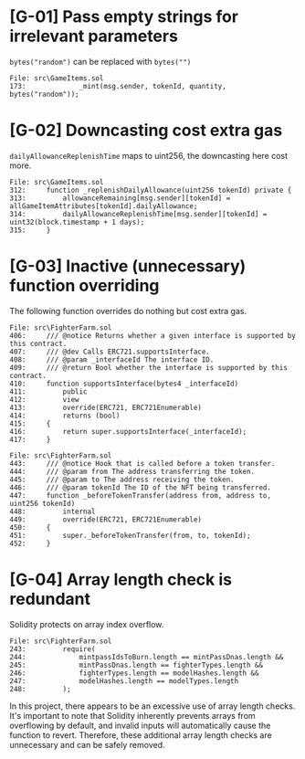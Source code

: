 
# [G-01] Pass empty strings for irrelevant parameters

`bytes("random")` can be replaced with `bytes("")`

```solidity
File: src\GameItems.sol
173:             _mint(msg.sender, tokenId, quantity, bytes("random"));

```

# [G-02] Downcasting cost extra gas

`dailyAllowanceReplenishTime` maps to uint256, the downcasting here cost more.

```solidity 
File: src\GameItems.sol
312:     function _replenishDailyAllowance(uint256 tokenId) private {
313:         allowanceRemaining[msg.sender][tokenId] = allGameItemAttributes[tokenId].dailyAllowance;
314:         dailyAllowanceReplenishTime[msg.sender][tokenId] = uint32(block.timestamp + 1 days);
315:     }    

```

# [G-03] Inactive (unnecessary) function overriding

The following function overrides do nothing but cost extra gas.

```solidity
File: src\FighterFarm.sol
406:     /// @notice Returns whether a given interface is supported by this contract.
407:     /// @dev Calls ERC721.supportsInterface.
408:     /// @param _interfaceId The interface ID.
409:     /// @return Bool whether the interface is supported by this contract.
410:     function supportsInterface(bytes4 _interfaceId)
411:         public
412:         view
413:         override(ERC721, ERC721Enumerable)
414:         returns (bool)
415:     {
416:         return super.supportsInterface(_interfaceId);
417:     }

```

```solidity
File: src\FighterFarm.sol
443:     /// @notice Hook that is called before a token transfer.
444:     /// @param from The address transferring the token.
445:     /// @param to The address receiving the token.
446:     /// @param tokenId The ID of the NFT being transferred.
447:     function _beforeTokenTransfer(address from, address to, uint256 tokenId)
448:         internal
449:         override(ERC721, ERC721Enumerable)
450:     {
451:         super._beforeTokenTransfer(from, to, tokenId);
452:     }

```

# [G-04] Array length check is redundant

Solidity protects on array index overflow.

```solidity
File: src\FighterFarm.sol
243:         require(
244:             mintpassIdsToBurn.length == mintPassDnas.length && 
245:             mintPassDnas.length == fighterTypes.length && 
246:             fighterTypes.length == modelHashes.length &&
247:             modelHashes.length == modelTypes.length
248:         );

```

In this project, there appears to be an excessive use of array length checks. It's important to note that Solidity inherently prevents arrays from overflowing by default, and invalid inputs will automatically cause the function to revert. Therefore, these additional array length checks are unnecessary and can be safely removed.
